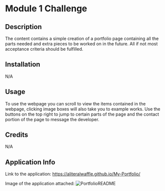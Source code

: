# Module 1 Challenge

## Description

The content contains a simple creation of a portfolio page containing all the parts needed and extra pieces to be worked on in the future. All if not most acceptance criteria should be fulfilled.

## Installation

N/A

## Usage

To use the webpage you can scroll to view the items contained in the webpage, clicking image boxes will also take you to example works. Use the buttons on the top right to jump to certain parts of the page and the contact portion of the page to message the developer.

## Credits

N/A

## Application Info

Link to the application:
https://aliteralwaffle.github.io/My-Portfolio/

Image of the application attached:
![PortfolioREADME](https://user-images.githubusercontent.com/43278458/199866539-ecf1aaa9-a83e-4ac4-a50d-2ff5c0c07691.JPG)
